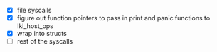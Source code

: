 - [X] file syscalls
- [X] figure out function pointers to pass in print and panic functions to lkl_host_ops
- [X] wrap into structs
- [ ] rest of the syscalls
